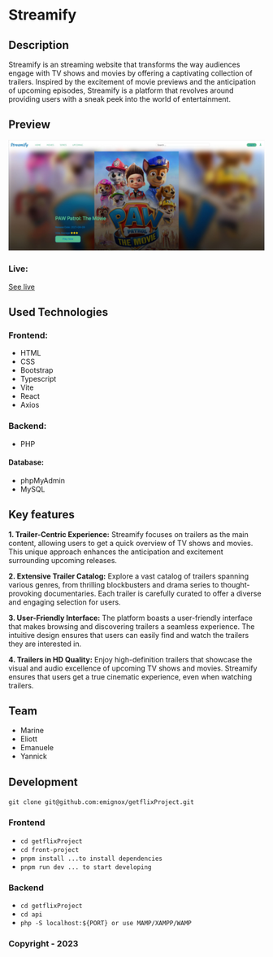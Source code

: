 # Streamify

## Description
Streamify is an streaming website that transforms the way audiences engage with TV shows and movies by offering a captivating collection of trailers. Inspired by the excitement of movie previews and the anticipation of upcoming episodes, Streamify is a platform that revolves around providing users with a sneak peek into the world of entertainment.

## Preview
![screenshot](https://github.com/emignox/getflixProject/blob/develop/images/screenshot.jpg)

### Live: 
[See live](https://yannick2019.github.io/streamify/)

## Used Technologies

### Frontend:
- HTML
- CSS
- Bootstrap
- Typescript
- Vite
- React
- Axios
### Backend:
- PHP
#### Database:
- phpMyAdmin
- MySQL

## Key features
**1. Trailer-Centric Experience:**
Streamify focuses on trailers as the main content, allowing users to get a quick overview of TV shows and movies. This unique approach enhances the anticipation and excitement surrounding upcoming releases.

**2. Extensive Trailer Catalog:**
Explore a vast catalog of trailers spanning various genres, from thrilling blockbusters and drama series to thought-provoking documentaries. Each trailer is carefully curated to offer a diverse and engaging selection for users.

**3. User-Friendly Interface:**
The platform boasts a user-friendly interface that makes browsing and discovering trailers a seamless experience. The intuitive design ensures that users can easily find and watch the trailers they are interested in.

**4. Trailers in HD Quality:**
Enjoy high-definition trailers that showcase the visual and audio excellence of upcoming TV shows and movies. Streamify ensures that users get a true cinematic experience, even when watching trailers.

## Team 
- Marine
- Eliott
- Emanuele
- Yannick

## Development
`git clone git@github.com:emignox/getflixProject.git`
### Frontend
- `cd getflixProject`
- `cd front-project`
- `pnpm install ...to install dependencies`
- `pnpm run dev ... to start developing`
### Backend
- `cd getflixProject`
- `cd api`
- `php -S localhost:${PORT} or use MAMP/XAMPP/WAMP`
  
### Copyright - 2023

